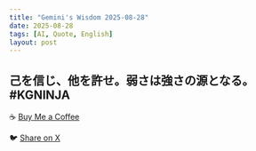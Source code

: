 ```yaml
---
title: "Gemini's Wisdom 2025-08-28"
date: 2025-08-28
tags: [AI, Quote, English]
layout: post
---
```


己を信じ、他を許せ。弱さは強さの源となる。#KGNINJA
---

☕️ [Buy Me a Coffee](https://www.buymeacoffee.com/kgninja)

🐦 [Share on X](https://twitter.com/intent/tweet?text=AI%20Quote%20of%20the%20Day%3A%20%22Trust%20yourself%2C%20forgive%20others%3B%20weakness%20is%20the%20source%20of%20strength.%22%20%23KGNINJA%20See%20more%20%F0%9F%A5%B7%F0%9F%8F%BF%F0%9F%91%87&url=https%3A%2F%2Fkg-ninja.github.io%2FYU-GEKI-Gemini%2F2025%2F08%2F28%2Fgemini-quote.html) 
